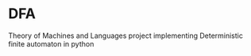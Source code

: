 # DFA
Theory of Machines and Languages project implementing Deterministic finite automaton in python
